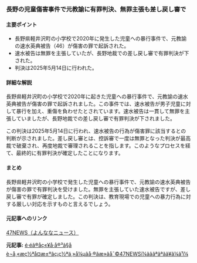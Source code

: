### 長野の児童傷害事件で元教諭に有罪判決、無罪主張も差し戻し審で

#### 主要ポイント
- 長野県軽井沢町の小学校で2020年に発生した児童への暴行事件で、元教諭の速水英典被告（46）が傷害の罪で起訴された。
- 速水被告は無罪を主張していたが、長野地裁での差し戻し審で有罪判決が下された。
- 判決は2025年5月14日に行われた。

#### 詳細な解説

長野県軽井沢町の小学校で2020年に起きた児童への暴行事件で、元教諭の速水英典被告が傷害の罪で起訴されました。この事件では、速水被告が男子児童に対して暴行を加え、重傷を負わせたとされています。速水被告は一貫して無罪を主張していましたが、長野地裁での差し戻し審で有罪判決が下されました。

この判決は2025年5月14日に行われ、速水被告の行為が傷害罪に該当するとの判断が示されました。差し戻し審とは、控訴審で一度は無罪となった判決が最高裁で破棄され、再度地裁で審理されることを指します。このようなプロセスを経て、最終的に有罪判決が確定したことになります。

#### まとめ

長野県軽井沢町の小学校で発生した児童への暴行事件で、元教諭の速水英典被告が傷害の罪で有罪判決を受けました。無罪を主張していた速水被告ですが、差し戻し審で有罪が確定しました。この判決は、教育現場での児童への暴力行為に対する厳しい対応を示すものと言えるでしょう。

#### 元記事へのリンク
[47NEWS（よんななニュース）](https://www.47news.jp/)

**元記事:** [é·éã®åç«¥å·å®³ã§åè¬å¸«æç½ªå¤æ±ºãç¡ç½ªä¸»å¼µãå·®ãæ»ãå¯©47NEWSï¼ãããªãªãã¥ã¼ã¹ï¼](https://www.47news.jp/12576927.html)